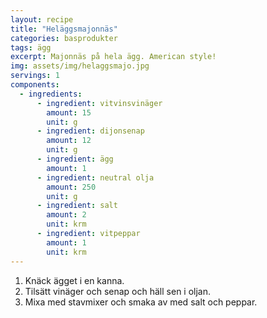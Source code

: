 ```yaml
---
layout: recipe
title: "Heläggsmajonnäs"
categories: basprodukter
tags: ägg
excerpt: Majonnäs på hela ägg. American style!
img: assets/img/helaggsmajo.jpg
servings: 1
components:
  - ingredients:
      - ingredient: vitvinsvinäger
        amount: 15
        unit: g
      - ingredient: dijonsenap
        amount: 12
        unit: g
      - ingredient: ägg
        amount: 1
      - ingredient: neutral olja
        amount: 250
        unit: g
      - ingredient: salt
        amount: 2
        unit: krm
      - ingredient: vitpeppar
        amount: 1
        unit: krm
---
```


1. Knäck ägget i en kanna.
2. Tilsätt vinäger och senap och häll sen i oljan.
3. Mixa med stavmixer och smaka av med salt och peppar.

